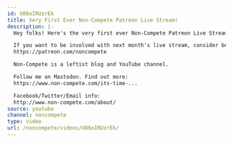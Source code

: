 ```yaml
---
id: U86oIRUzrEk
title: Very First Ever Non-Compete Patreon Live Stream!
description: |-
  Hey folks! Here's the very first ever Non-Compete Patreon Live Stream! We had some technical glitches at the start but I think it turned out pretty well. Love the community we're building here.

  If you want to be involved with next month's live stream, consider becoming a patron here:
  https://patreon.com/noncompete

  Non-Compete is a leftist blog and YouTube channel.

  Follow me on Mastodon. Find out more:
  https://www.non-compete.com/its-time-...

  Facebook/Twitter/Email info:
  http://www.non-compete.com/about/
source: youtube
channel: noncompete
type: video
url: /noncompete/videos/U86oIRUzrEk/
---
```

